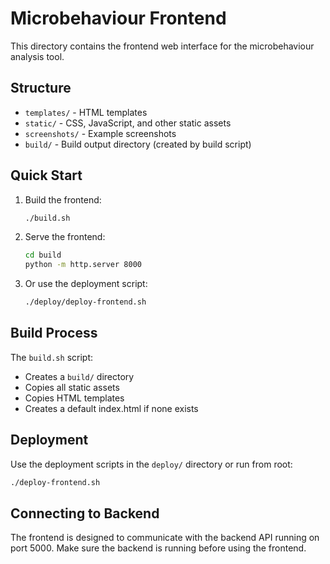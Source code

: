 # Microbehaviour Frontend

This directory contains the frontend web interface for the microbehaviour analysis tool.

## Structure

- `templates/` - HTML templates
- `static/` - CSS, JavaScript, and other static assets
- `screenshots/` - Example screenshots
- `build/` - Build output directory (created by build script)

## Quick Start

1. Build the frontend:
   ```bash
   ./build.sh
   ```

2. Serve the frontend:
   ```bash
   cd build
   python -m http.server 8000
   ```

3. Or use the deployment script:
   ```bash
   ./deploy/deploy-frontend.sh
   ```

## Build Process

The `build.sh` script:
- Creates a `build/` directory
- Copies all static assets
- Copies HTML templates
- Creates a default index.html if none exists

## Deployment

Use the deployment scripts in the `deploy/` directory or run from root:
```bash
./deploy-frontend.sh
```

## Connecting to Backend

The frontend is designed to communicate with the backend API running on port 5000. Make sure the backend is running before using the frontend.


